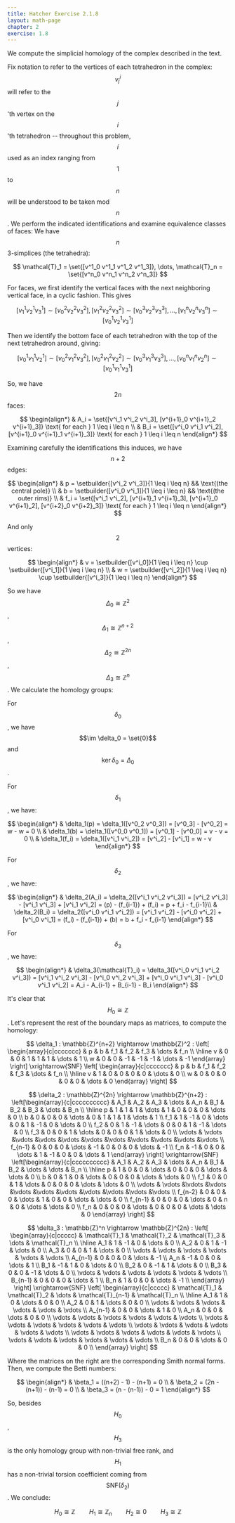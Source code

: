 ```yaml
---
title: Hatcher Exercise 2.1.8
layout: math-page
chapter: 2
exercise: 1.8
---
```


We compute the simplicial homology of the complex described in the text.

Fix notation to refer to the vertices of each tetrahedron in the complex: $$v^i_j$$ will refer to the $$j$$'th vertex on the $$i$$'th tetrahedron -- throughout this problem, $$i$$ used as an index ranging from $$1$$ to $$n$$ will be understood to be taken mod $$n$$.
We perform the indicated identifications and examine equivalence classes of faces:
We have $$n$$ 3-simplices (the tetrahedra):

$$
\mathcal{T}_1 = \set{[v^1_0 v^1_1 v^1_2 v^1_3]}, \dots, \mathcal{T}_n = \set{[v^n_0 v^n_1 v^n_2 v^n_3]}
$$

For faces, we first identify the vertical faces with the next neighboring vertical face,  in a cyclic fashion.
This gives

$$
[v^1_1 v^1_2 v^1_3] \sim [v^2_0 v^2_2 v^2_3], [v^2_1 v^2_2 v^2_3] \sim [v^3_0 v^3_2 v^3_3], \dots, [v^n_1 v^n_2 v^n_3] \sim [v^1_0 v^1_2 v^1_3]
$$

Then we identify the bottom face of each tetrahedron with the top of the next tetrahedron around, giving:

$$
[v^1_0 v^1_1 v^1_2] \sim [v^2_0 v^2_1 v^2_3], [v^2_0 v^2_1 v^2_2] \sim [v^3_0 v^3_1 v^3_3], \dots, [v^n_0 v^n_1 v^n_2] \sim [v^1_0 v^1_1 v^1_3]
$$

So, we have $$2n$$ faces:

$$
\begin{align*}
& A_i = \set{[v^i_1 v^i_2 v^i_3], [v^{i+1}_0 v^{i+1}_2 v^{i+1}_3]} \text{ for each } 1 \leq i \leq n \\
& B_i = \set{[v^i_0 v^i_1 v^i_2], [v^{i+1}_0 v^{i+1}_1 v^{i+1}_3]} \text{ for each } 1 \leq i \leq n
\end{align*}
$$

Examining carefully the identifications this induces, we have $$n+2$$ edges:

$$
\begin{align*}
& p = \setbuilder{[v^i_2 v^i_3]}{1 \leq i \leq n} && \text{(the central pole)} \\
& b = \setbuilder{[v^i_0 v^i_1]}{1 \leq i \leq n} && \text{(the outer rims)} \\
& f_i = \set{[v^i_1 v^i_2], [v^{i+1}_1 v^{i+1}_3], [v^{i+1}_0 v^{i+1}_2], [v^{i+2}_0 v^{i+2}_3]} \text{ for each } 1 \leq i \leq n
\end{align*}
$$

And only $$2$$ vertices:

$$
\begin{align*}
& v = \setbuilder{[v^i_0]}{1 \leq i \leq n} \cup \setbuilder{[v^i_1]}{1 \leq i \leq n} \\
& w = \setbuilder{[v^i_2]}{1 \leq i \leq n} \cup \setbuilder{[v^i_3]}{1 \leq i \leq n}
\end{align*}
$$

So we have $$\Delta_0 \cong \mathbb{Z}^2$$, $$\Delta_1 \cong \mathbb{Z}^{n+2}$$, $$\Delta_2 \cong \mathbb{Z}^{2n}$$, $$\Delta_3 \cong \mathbb{Z}^n$$.
We calculate the homology groups:



For $$\delta_0$$, we have $$\im \delta_0 = \set{0}$$ and $$\ker \delta_0 = \Delta_0$$.



For $$\delta_1$$, we have:

$$
\begin{align*}
& \delta_1(p) = \delta_1([v^0_2 v^0_3]) = [v^0_3] - [v^0_2] = w - w = 0 \\
& \delta_1(b) = \delta_1([v^0_0 v^0_1]) = [v^0_1] - [v^0_0] = v - v = 0 \\
& \delta_1(f_i) = \delta_1([v^i_1 v^i_2]) = [v^i_2] - [v^i_1] = w - v
\end{align*}
$$

For $$\delta_2$$, we have:

$$
\begin{align*}
& \delta_2(A_i) = \delta_2([v^i_1 v^i_2 v^i_3]) = [v^i_2 v^i_3] - [v^i_1 v^i_3] + [v^i_1 v^i_2] = (p) - (f_{i-1}) + (f_i) = p + f_i - f_{i-1}\\
& \delta_2(B_i) = \delta_2([v^i_0 v^i_1 v^i_2]) = [v^i_1 v^i_2] - [v^i_0 v^i_2] + [v^i_0 v^i_1] = (f_i) - (f_{i-1}) + (b) = b + f_i - f_{i-1}
\end{align*}
$$

For $$\delta_3$$, we have:

$$
\begin{align*}
& \delta_3(\mathcal{T}_i) = \delta_3([v^i_0 v^i_1 v^i_2 v^i_3]) = [v^i_1 v^i_2 v^i_3] - [v^i_0 v^i_2 v^i_3] + [v^i_0 v^i_1 v^i_3] - [v^i_0 v^i_1 v^i_2] = A_i - A_{i-1} + B_{i-1} - B_i
\end{align*}
$$

It's clear that $$H_0 \cong \mathbb{Z}$$.
Let's represent the rest of the boundary maps as matrices, to compute the homology:

$$
\delta_1 : \mathbb{Z}^{n+2} \rightarrow \mathbb{Z}^2 : \left[ \begin{array}{c|ccccccc}
  & p & b & f_1 & f_2 & f_3 & \dots & f_n \\ \hline
v & 0 & 0 & 1 & 1 & 1 & \dots & 1 \\
w & 0 & 0 & -1 & -1 & -1 & \dots & -1
\end{array} \right]
\xrightarrow{SNF}
\left[ \begin{array}{c|ccccccc}
  & p & b & f_1 & f_2 & f_3 & \dots & f_n \\ \hline
v & 1 & 0 & 0 & 0 & 0 & \dots & 0 \\
w & 0 & 0 & 0 & 0 & 0 & \dots & 0
\end{array} \right]
$$



$$
\delta_2 : \mathbb{Z}^{2n} \rightarrow \mathbb{Z}^{n+2} : \left[\begin{array}{c|cccccccccc}
        & A_1 & A_2 & A_3 & \dots & A_n & B_1 & B_2 & B_3 & \dots & B_n \\ \hline
p       & 1 & 1 & 1 & \dots & 1 & 0 & 0 & 0 & \dots & 0 \\
b       & 0 & 0 & 0 & \dots & 0 & 1 & 1 & 1 & \dots & 1 \\
f_1     & 1 & -1 & 0 & \dots & 0 & 1 & -1 & 0 & \dots & 0 \\
f_2     & 0 & 1 & -1 & \dots & 0 & 0 & 1 & -1 & \dots & 0 \\
f_3     & 0 & 0 & 1 & \dots & 0 & 0 & 0 & 1 & \dots & 0 \\
\vdots & \vdots &\vdots &\vdots &\vdots &\vdots &\vdots &\vdots &\vdots &\vdots &\vdots \\
f_{n-1} & 0 & 0 & 0 & \dots & -1 & 0 & 0 & 0 & \dots & -1 \\
f_n     & -1 & 0 & 0 & \dots & 1 & -1 & 0 & 0 & \dots & 1
\end{array} \right]
\xrightarrow{SNF}
\left[\begin{array}{c|cccccccccc}
        & A_1 & A_2 & A_3 & \dots & A_n & B_1 & B_2 & \dots & \dots & B_n \\ \hline
p       & 1 & 0 & 0 & \dots & 0 & 0 & 0 & \dots & \dots & 0 \\
b       & 0 & 1 & 0 & \dots & 0 & 0 & 0 & \dots & \dots & 0 \\
f_1     & 0 & 0 & 1 & \dots & 0 & 0 & 0 & \dots & \dots & 0 \\
\vdots & \vdots &\vdots &\vdots &\vdots &\vdots &\vdots &\vdots &\vdots &\vdots &\vdots \\
f_{n-2} & 0 & 0 & 0 & \dots & 1 & 0 & 0 & \dots & \dots & 0 \\
f_{n-1} & 0 & 0 & 0 & \dots & 0 & n & 0 & \dots & \dots & 0 \\
f_n     & 0 & 0 & 0 & \dots & 0 & 0 & 0 & \dots & \dots & 0
\end{array} \right]
$$



$$
\delta_3 : \mathbb{Z}^n \rightarrow \mathbb{Z}^{2n} : \left[ \begin{array}{c|ccccc}
        & \mathcal{T}_1 & \mathcal{T}_2 & \mathcal{T}_3 & \dots & \mathcal{T}_n \\ \hline
A_1     & 1 & -1 & 0 & \dots & 0 \\
A_2     & 0 & 1 & -1 & \dots & 0 \\
A_3     & 0 & 0 & 1 & \dots & 0 \\
\vdots  & \vdots & \vdots & \vdots & \vdots & \vdots \\
A_{n-1} & 0 & 0 & 0 & \dots & -1 \\
A_n     & -1 & 0 & 0 & \dots & 1 \\
B_1     & -1 & 1 & 0 & \dots & 0 \\
B_2     & 0 & -1 & 1 & \dots & 0 \\
B_3     & 0 & 0 & -1 & \dots & 0 \\
\vdots  & \vdots & \vdots & \vdots & \vdots & \vdots \\
B_{n-1} & 0 & 0 & 0 & \dots & 1 \\
B_n     & 1 & 0 & 0 & \dots & -1 \\
\end{array} \right]
\xrightarrow{SNF}
\left[ \begin{array}{c|ccccc}
        & \mathcal{T}_1 & \mathcal{T}_2 & \dots & \mathcal{T}_{n-1} & \mathcal{T}_n \\ \hline
A_1     & 1 & 0 & \dots & 0 & 0 \\
A_2     & 0 & 1 & \dots & 0 & 0 \\
\vdots  & \vdots & \vdots & \vdots & \vdots & \vdots \\
A_{n-1} & 0 & 0 & \dots & 1 & 0 \\
A_n     & 0 & 0 & \dots & 0 & 0 \\
\vdots  & \vdots & \vdots & \vdots & \vdots & \vdots \\
\vdots  & \vdots & \vdots & \vdots & \vdots & \vdots \\
\vdots  & \vdots & \vdots & \vdots & \vdots & \vdots \\
\vdots  & \vdots & \vdots & \vdots & \vdots & \vdots \\
\vdots  & \vdots & \vdots & \vdots & \vdots & \vdots \\
B_n     & 0 & 0 & \dots & 0 & 0 \\
\end{array} \right]
$$

Where the matrices on the right are the corresponding Smith normal forms.
Then, we compute the Betti numbers:

$$
\begin{align*}
& \beta_1 = ((n+2) - 1) - (n+1) = 0 \\
& \beta_2 = (2n - (n+1)) - (n-1) = 0 \\
& \beta_3 = (n - (n-1)) - 0 = 1
\end{align*}
$$

So, besides $$H_0$$, $$H_3$$ is the only homology group with non-trivial free rank, and $$H_1$$ has a non-trivial torsion coefficient coming from $$\mathsf{SNF}(\delta_2)$$.
We conclude:

$$
H_0 \cong \mathbb{Z} \qquad H_1 \cong \mathbb{Z}_n \qquad H_2 \cong 0 \qquad H_3 \cong \mathbb{Z}
$$
